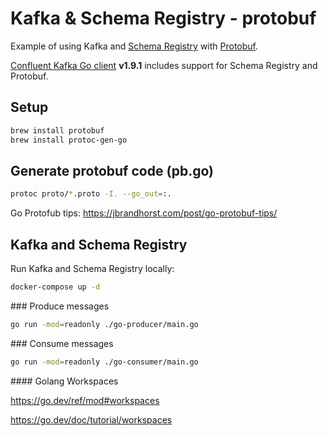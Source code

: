 # Kafka & Schema Registry - protobuf

Example of using Kafka and [Schema Registry](https://docs.confluent.io/platform/current/schema-registry/serdes-develop/index.html) with [Protobuf](https://developers.google.com/protocol-buffers/).

[Confluent Kafka Go client](github.com/confluentinc/confluent-kafka-go) **v1.9.1** includes support for Schema Registry and Protobuf.

## Setup 

```bash
brew install protobuf
brew install protoc-gen-go
```

## Generate protobuf code (pb.go) 
 
```bash
protoc proto/*.proto -I. --go_out=:.
``` 

Go Protofub tips: https://jbrandhorst.com/post/go-protobuf-tips/


## Kafka and Schema Registry

Run Kafka and Schema Registry locally:

```sh
docker-compose up -d 
```

### Produce messages

```sh 
go run -mod=readonly ./go-producer/main.go
```

### Consume messages 

```sh 
go run -mod=readonly ./go-consumer/main.go
```

#### Golang Workspaces 

https://go.dev/ref/mod#workspaces

https://go.dev/doc/tutorial/workspaces

